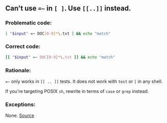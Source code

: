 ## Can't use `=~` in `[ ]`. Use `[[..]]` instead.

### Problematic code:

```sh
[ "$input" =~ DOC[0-9]*\.txt ] && echo "match"
```

### Correct code:

```sh
[[ "$input" =~ DOC[0-9]*\.txt ]] && echo "match"
```
### Rationale:

`=~` only works in `[[ .. ]]` tests. It does not work with `test` or `[` in any shell.

If you're targeting POSIX `sh`, rewrite in terms of `case` or `grep` instead.

### Exceptions:

None.
[Source](https://github.com/koalaman/shellcheck/wiki/SC2074)


